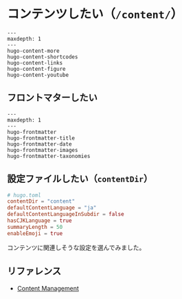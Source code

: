 # コンテンツしたい（`/content/`）

```{toctree}
---
maxdepth: 1
---
hugo-content-more
hugo-content-shortcodes
hugo-content-links
hugo-content-figure
hugo-content-youtube
```

## フロントマターしたい

```{toctree}
---
maxdepth: 1
---
hugo-frontmatter
hugo-frontmatter-title
hugo-frontmatter-date
hugo-frontmatter-images
hugo-frontmatter-taxonomies
```

## 設定ファイルしたい（`contentDir`）

```toml
# hugo.toml
contentDir = "content"
defaultContentLanguage = "ja"
defaultContentLanguageInSubdir = false
hasCJKLanguage = true
summaryLength = 50
enableEmoji = true
```

コンテンツに関連しそうな設定を選んでみました。

## リファレンス

- [Content Management](https://gohugo.io/content-management/)
